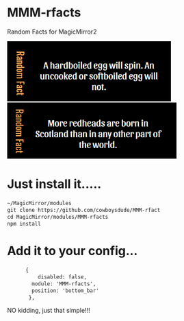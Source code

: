 # MMM-rfacts
Random Facts for MagicMirror2

![](Capture.PNG)  ![](Capture1.PNG)


# Just install it.....

    ~/MagicMirror/modules
    git clone https://github.com/cowboysdude/MMM-rfact
    cd MagicMirror/modules/MMM-rfacts
    npm install
    
#  Add it to your config...

          {
	      	  disabled: false,
            module: 'MMM-rfacts',
            position: 'bottom_bar'
           },
           
  NO kidding, just that simple!!!

 
